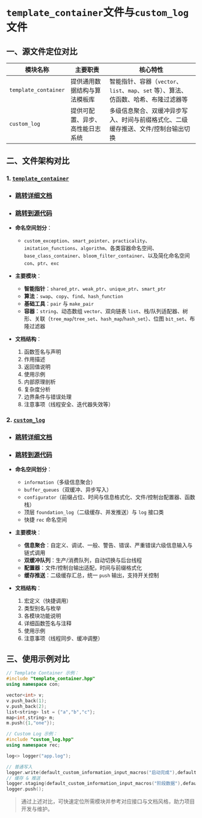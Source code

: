 # `template_container`文件与`custom_log`文件
## 一、源文件定位对比

| 模块名称                 | 主要职责             | 核心特性                                                                          |
| -------------------- | ---------------- | ----------------------------------------------------------------------------- |
| `template_container` | 提供通用数据结构与算法模板库   | 智能指针、容器（`vector`、`list`、`map`、`set` 等）、算法、仿函数、哈希、布隆过滤器等  |
| `custom_log`         | 提供可配置、异步、高性能日志系统 | 多级信息聚合、双缓冲异步写入、时间与前缀格式化、二级缓存推送、文件/控制台输出切换                                     |
## 二、文件架构对比

### 1. [`template_container`](template_containers/template_container.md)
* ### [**跳转详细文档**](template_containers/template_container.md)
* ### [**跳转到源代码**](custom_libraries/template_container.hpp)
* **命名空间划分**：

  * `custom_exception`、`smart_pointer`、`practicality`、`imitation_functions`、`algorithm`、各类容器命名空间、`base_class_container`、`bloom_filter_container`、以及简化命名空间 `con`、`ptr`、`exc`
* **主要模块**：

  * **智能指针**：`shared_ptr`、`weak_ptr`、`unique_ptr`、`smart_ptr`
  * **算法**：`swap`、`copy`、`find`、`hash_function`
  * **基础工具**：`pair` 与 `make_pair`
  * **容器**：`string`、动态数组 `vector`、双向链表 `list`、栈/队列适配器、树形、关联（`tree_map`/`tree_set`、`hash_map`/`hash_set`）、位图 `bit_set`、布隆过滤器
* **文档结构**：

  1. 函数签名与声明
  2. 作用描述
  3. 返回值说明
  4. 使用示例
  5. 内部原理剖析
  6. 复杂度分析
  7. 边界条件与错误处理
  8. 注意事项（线程安全、迭代器失效等）

### 2. [`custom_log`](template_containers/custom_logs.md)
* ### [**跳转详细文档**](template_containers/custom_logs.md)
* ### [**跳转到源代码**](custom_libraries/custom_logs.hpp)
* **命名空间划分**：

  * `information`（多级信息聚合）
  * `buffer_queues`（双缓冲、异步写入）
  * `configurator`（前缀占位、时间与信息格式化、文件/控制台配置器、函数栈）
  * 顶层 `foundation_log`（二级缓存、并发推送）与 `log` 接口类
  * 快捷 `rec` 命名空间
* **主要模块**：

  * **信息聚合**：自定义、调试、一般、警告、错误、严重错误六级信息输入与链式调用
  * **双缓冲队列**：生产/消费队列，自动切换与后台线程
  * **配置器**：文件/控制台输出适配，时间与前缀格式化
  * **缓存推送**：二级缓存汇总，统一 `push` 输出，支持开关控制
* **文档结构**：

  1. 宏定义（快捷调用）
  2. 类型别名与枚举
  3. 各模块功能说明
  4. 详细函数签名与注释
  5. 使用示例
  6. 注意事项（线程同步、缓冲调整）

## 三、使用示例对比

```cpp
// Template Container 示例：
#include "template_container.hpp"
using namespace con;

vector<int> v;
v.push_back(1);
v.push_back(2);
list<string> lst = {"a","b","c"};
map<int,string> m;
m.push({1,"one"});
```

```cpp
// Custom Log 示例：
#include "custom_log.hpp"
using namespace rec;

log<> logger("app.log");

// 普通写入
logger.write(default_custom_information_input_macros("启动完成"),default_timestamp_macros);
// 缓存 & 推送
logger.staging(default_custom_information_input_macros("阶段数据"),default_timestamp_macros);
logger.push();
```

> 通过上述对比，可快速定位所需模块并参考对应接口与文档风格，助力项目开发与维护。
